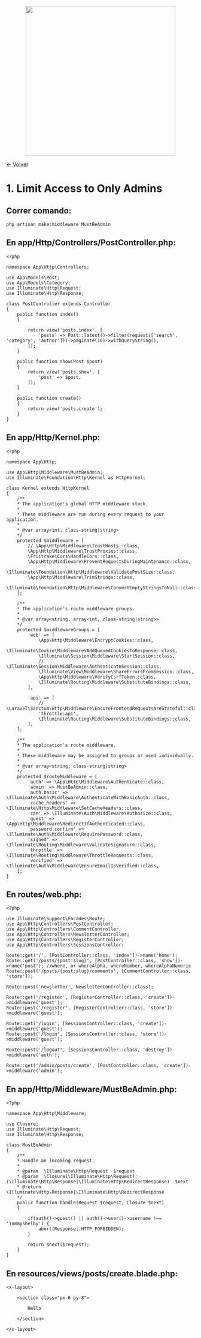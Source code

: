 <p align="center"><a href="https://laravel.com" target="_blank"><img src="https://raw.githubusercontent.com/laravel/art/master/logo-lockup/5%20SVG/2%20CMYK/1%20Full%20Color/laravel-logolockup-cmyk-red.svg" width="400"></a></p>

[<- Volver](../../README.md)

# 1. Limit Access to Only Admins

## Correr comando:

    php artisan make:middleware MustBeAdmin

## En app/Http/Controllers/PostController.php:

    <?php

    namespace App\Http\Controllers;

    use App\Models\Post;
    use App\Models\Category;
    use Illuminate\Http\Request;
    use Illuminate\Http\Response;

    class PostController extends Controller
    {
        public function index()
        {
            
            return view('posts.index', [
                'posts' => Post::latest()->filter(request(['search', 'category', 'author']))->paginate(10)->withQueryString(),
            ]);
        }

        public function show(Post $post)
        {
            return view('posts.show', [
                'post' => $post,
            ]);
        }

        public function create()
        {
            return view('posts.create');
        }
    }

## En app/Http/Kernel.php:

    <?php

    namespace App\Http;

    use App\Http\Middleware\MustBeAdmin;
    use Illuminate\Foundation\Http\Kernel as HttpKernel;

    class Kernel extends HttpKernel
    {
        /**
        * The application's global HTTP middleware stack.
        *
        * These middleware are run during every request to your application.
        *
        * @var array<int, class-string|string>
        */
        protected $middleware = [
            // \App\Http\Middleware\TrustHosts::class,
            \App\Http\Middleware\TrustProxies::class,
            \Fruitcake\Cors\HandleCors::class,
            \App\Http\Middleware\PreventRequestsDuringMaintenance::class,
            \Illuminate\Foundation\Http\Middleware\ValidatePostSize::class,
            \App\Http\Middleware\TrimStrings::class,
            \Illuminate\Foundation\Http\Middleware\ConvertEmptyStringsToNull::class,
        ];

        /**
        * The application's route middleware groups.
        *
        * @var array<string, array<int, class-string|string>>
        */
        protected $middlewareGroups = [
            'web' => [
                \App\Http\Middleware\EncryptCookies::class,
                \Illuminate\Cookie\Middleware\AddQueuedCookiesToResponse::class,
                \Illuminate\Session\Middleware\StartSession::class,
                // \Illuminate\Session\Middleware\AuthenticateSession::class,
                \Illuminate\View\Middleware\ShareErrorsFromSession::class,
                \App\Http\Middleware\VerifyCsrfToken::class,
                \Illuminate\Routing\Middleware\SubstituteBindings::class,
            ],

            'api' => [
                // \Laravel\Sanctum\Http\Middleware\EnsureFrontendRequestsAreStateful::class,
                'throttle:api',
                \Illuminate\Routing\Middleware\SubstituteBindings::class,
            ],
        ];

        /**
        * The application's route middleware.
        *
        * These middleware may be assigned to groups or used individually.
        *
        * @var array<string, class-string|string>
        */
        protected $routeMiddleware = [
            'auth' => \App\Http\Middleware\Authenticate::class,
            'admin' => MustBeAdmin::class,
            'auth.basic' => \Illuminate\Auth\Middleware\AuthenticateWithBasicAuth::class,
            'cache.headers' => \Illuminate\Http\Middleware\SetCacheHeaders::class,
            'can' => \Illuminate\Auth\Middleware\Authorize::class,
            'guest' => \App\Http\Middleware\RedirectIfAuthenticated::class,
            'password.confirm' => \Illuminate\Auth\Middleware\RequirePassword::class,
            'signed' => \Illuminate\Routing\Middleware\ValidateSignature::class,
            'throttle' => \Illuminate\Routing\Middleware\ThrottleRequests::class,
            'verified' => \Illuminate\Auth\Middleware\EnsureEmailIsVerified::class,
        ];
    }

## En routes/web.php:

    <?php

    use Illuminate\Support\Facades\Route;
    use App\Http\Controllers\PostController;
    use App\Http\Controllers\CommentController;
    use App\Http\Controllers\NewsletterController;
    use App\Http\Controllers\RegisterController;
    use App\Http\Controllers\SessionsController;

    Route::get('/', [PostController::class, 'index'])->name('home');
    Route::get('/posts/{post:slug}', [PostController::class, 'show'])->name('post'); //where, or whereAlpha, whereNumber, whereAlphaNumeric
    Route::post('/posts/{post:slug}/comments', [CommentController::class, 'store']);

    Route::post('newsletter', NewsletterController::class);

    Route::get('/register', [RegisterController::class, 'create'])->middleware('guest');
    Route::post('/register', [RegisterController::class, 'store'])->middleware('guest');

    Route::get('/login', [SessionsController::class, 'create'])->middleware('guest');
    Route::post('/login', [SessionsController::class, 'store'])->middleware('guest');

    Route::post('/logout', [SessionsController::class, 'destroy'])->middleware('auth');

    Route::get('/admin/posts/create', [PostController::class, 'create'])->middleware('admin');

## En app/Http/Middleware/MustBeAdmin.php:

    <?php

    namespace App\Http\Middleware;

    use Closure;
    use Illuminate\Http\Request;
    use Illuminate\Http\Response;

    class MustBeAdmin
    {
        /**
        * Handle an incoming request.
        *
        * @param  \Illuminate\Http\Request  $request
        * @param  \Closure(\Illuminate\Http\Request): (\Illuminate\Http\Response|\Illuminate\Http\RedirectResponse)  $next
        * @return \Illuminate\Http\Response|\Illuminate\Http\RedirectResponse
        */
        public function handle(Request $request, Closure $next)
        {

            if(auth()->guest() || auth()->user()->username !== 'TommyShelby') {
                abort(Response::HTTP_FORBIDDEN);
            }

            return $next($request);
        }
    }

## En resources/views/posts/create.blade.php:

    <x-layout>

        <section class="px-6 py-8">
            
            Hello

        </section>

    </x-layout>